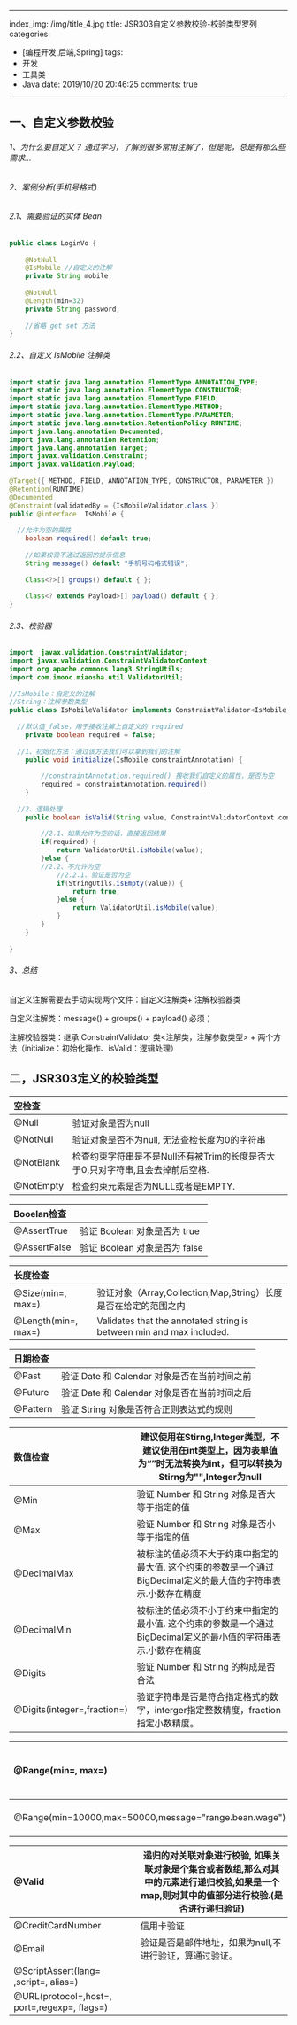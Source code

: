 ﻿
---
index_img: /img/title_4.jpg
title: JSR303自定义参数校验-校验类型罗列
categories:
- [编程开发,后端,Spring]
tags:
- 开发
- 工具类
- Java
date: 2019/10/20 20:46:25
comments: true
---
## 一、自定义参数校验

###### 1、为什么要自定义？ 通过学习，了解到很多常用注解了，但是呢，总是有那么些需求...

###### 2、案例分析(手机号格式)
###### 2.1、需要验证的实体 Bean

```java
public class LoginVo {
    
    @NotNull
    @IsMobile //自定义的注解
    private String mobile;
    
    @NotNull
    @Length(min=32)
    private String password;
    
    //省略 get set 方法
}
```

###### 2.2、自定义 IsMobile  注解类

```java
import static java.lang.annotation.ElementType.ANNOTATION_TYPE;
import static java.lang.annotation.ElementType.CONSTRUCTOR;
import static java.lang.annotation.ElementType.FIELD;
import static java.lang.annotation.ElementType.METHOD;
import static java.lang.annotation.ElementType.PARAMETER;
import static java.lang.annotation.RetentionPolicy.RUNTIME;
import java.lang.annotation.Documented;
import java.lang.annotation.Retention;
import java.lang.annotation.Target;
import javax.validation.Constraint;
import javax.validation.Payload;
 
@Target({ METHOD, FIELD, ANNOTATION_TYPE, CONSTRUCTOR, PARAMETER })
@Retention(RUNTIME)
@Documented
@Constraint(validatedBy = {IsMobileValidator.class })
public @interface  IsMobile {
    
  //允许为空的属性
    boolean required() default true;
 
    //如果校验不通过返回的提示信息
    String message() default "手机号码格式错误";
 
    Class<?>[] groups() default { };
 
    Class<? extends Payload>[] payload() default { };
}
```

###### 2.3、校验器  


```java
import  javax.validation.ConstraintValidator;
import javax.validation.ConstraintValidatorContext;
import org.apache.commons.lang3.StringUtils;
import com.imooc.miaosha.util.ValidatorUtil;
 
//IsMobile：自定义的注解
//String：注解参数类型
public class IsMobileValidator implements ConstraintValidator<IsMobile, String> {
 
  //默认值_false，用于接收注解上自定义的 required
    private boolean required = false;
    
  //1、初始化方法：通过该方法我们可以拿到我们的注解
    public void initialize(IsMobile constraintAnnotation) {
 
        //constraintAnnotation.required() 接收我们自定义的属性，是否为空
        required = constraintAnnotation.required();
    }
 
  //2、逻辑处理
    public boolean isValid(String value, ConstraintValidatorContext context) {
 
        //2.1、如果允许为空的话，直接返回结果
        if(required) {
            return ValidatorUtil.isMobile(value);
        }else {
        //2.2、不允许为空
            //2.2.1、验证是否为空
            if(StringUtils.isEmpty(value)) {
                return true;
            }else {
                return ValidatorUtil.isMobile(value);
            }
        }
    }
 
}
```

###### 3、总结

自定义注解需要去手动实现两个文件：自定义注解类+ 注解校验器类
 
自定义注解类：message() + groups() + payload() 必须；
 
注解校验器类：继承 ConstraintValidator 类<注解类，注解参数类型> + 两个方法（initialize：初始化操作、isValid：逻辑处理）
## 二，JSR303定义的校验类型

空检查      | |
:-------------------|-------------
|@Null  | 验证对象是否为null |
|@NotNull  |验证对象是否不为null, 无法查检长度为0的字符串
@NotBlank |检查约束字符串是不是Null还有被Trim的长度是否大于0,只对字符串,且会去掉前后空格.
@NotEmpty |检查约束元素是否为NULL或者是EMPTY.

Booelan检查     | |
:-------------------|-------------
@AssertTrue   |  验证 Boolean 对象是否为 true  
@AssertFalse  |  验证 Boolean 对象是否为 false  
 
长度检查   | |
:-------------------|-------------
@Size(min=, max=) |验证对象（Array,Collection,Map,String）长度是否在给定的范围之内  
@Length(min=, max=) |Validates that the annotated string is between min and max included.

日期检查   | |
:-------------------|-------------
@Past       |    验证 Date 和 Calendar 对象是否在当前时间之前  
@Future   |  验证 Date 和 Calendar 对象是否在当前时间之后  
@Pattern  |  验证 String 对象是否符合正则表达式的规则
 
 数值检查    | 建议使用在Stirng,Integer类型，不建议使用在int类型上，因为表单值为“”时无法转换为int，但可以转换为Stirng为"",Integer为null
:-------------------|-------------
@Min           | 验证 Number 和 String 对象是否大等于指定的值  
@Max           | 验证 Number 和 String 对象是否小等于指定的值  
@DecimalMax |被标注的值必须不大于约束中指定的最大值. 这个约束的参数是一个通过BigDecimal定义的最大值的字符串表示.小数存在精度
@DecimalMin |被标注的值必须不小于约束中指定的最小值. 这个约束的参数是一个通过BigDecimal定义的最小值的字符串表示.小数存在精度
@Digits   |  验证 Number 和 String 的构成是否合法  
@Digits(integer=,fraction=) |验证字符串是否是符合指定格式的数字，interger指定整数精度，fraction指定小数精度。
 
@Range(min=, max=)    | 检查数字是否介于min和max之间.
:-------------------|-------------
@Range(min=10000,max=50000,message="range.bean.wage")|private BigDecimal wage;
 
@Valid   | 递归的对关联对象进行校验, 如果关联对象是个集合或者数组,那么对其中的元素进行递归校验,如果是一个map,则对其中的值部分进行校验.(是否进行递归验证)
:-------------------|-------------
@CreditCardNumber|信用卡验证
@Email  |验证是否是邮件地址，如果为null,不进行验证，算通过验证。
@ScriptAssert(lang= ,script=, alias=)|
@URL(protocol=,host=, port=,regexp=, flags=)|


